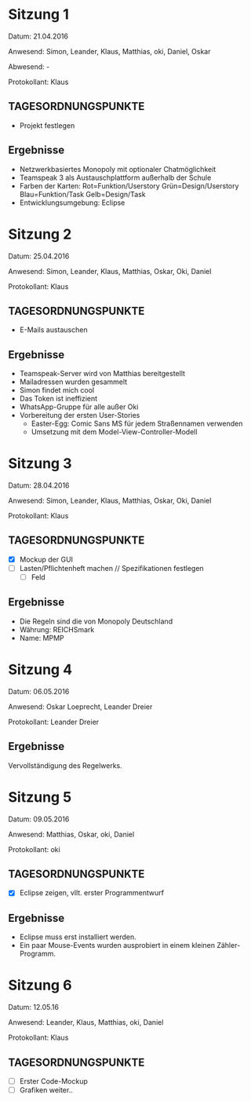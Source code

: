 Sitzung 1
=========

Datum: 21.04.2016

Anwesend: Simon, Leander, Klaus, Matthias, oki, Daniel, Oskar

Abwesend: -

Protokollant: Klaus

TAGESORDNUNGSPUNKTE
-------------------

 - Projekt festlegen

Ergebnisse
----------

 - Netzwerkbasiertes Monopoly mit optionaler Chatmöglichkeit
 - Teamspeak 3 als Austauschplattform außerhalb der Schule
 - Farben der Karten:
	Rot=Funktion/Userstory
	Grün=Design/Userstory
	Blau=Funktion/Task
	Gelb=Design/Task
 - Entwicklungsumgebung: Eclipse
 
Sitzung 2
=========

Datum: 25.04.2016

Anwesend: Simon, Leander, Klaus, Matthias, Oskar, Oki, Daniel

Protokollant: Klaus

TAGESORDNUNGSPUNKTE
-------------------

 - E-Mails austauschen
 
Ergebnisse
----------

 - Teamspeak-Server wird von Matthias bereitgestellt
 - Mailadressen wurden gesammelt
 - Simon findet mich cool
 - Das Token ist ineffizient
 - WhatsApp-Gruppe für alle außer Oki
 - Vorbereitung der ersten User-Stories
   * Easter-Egg: Comic Sans MS für jedem Straßennamen verwenden
   * Umsetzung mit dem Model-View-Controller-Modell

Sitzung 3
=========

Datum: 28.04.2016

Anwesend: Simon, Leander, Klaus, Matthias, Oskar, Oki, Daniel

Protokollant: Klaus

TAGESORDNUNGSPUNKTE
-------------------

 - [x] Mockup der GUI
 - [ ] Lasten/Pflichtenheft machen // Spezifikationen festlegen
	* [ ] Feld

Ergebnisse
----------

 - Die Regeln sind die von Monopoly Deutschland
 - Währung: REICHSmark
 - Name: MPMP
 
Sitzung 4
=========

Datum: 06.05.2016

Anwesend: Oskar Loeprecht, Leander Dreier

Protokollant: Leander Dreier

Ergebnisse
----------
Vervollständigung des Regelwerks.

Sitzung 5
=========

Datum: 09.05.2016

Anwesend: Matthias, Oskar, oki, Daniel

Protokollant: oki

TAGESORDNUNGSPUNKTE
-------------------

 - [X] Eclipse zeigen, vllt. erster Programmentwurf
 
Ergebnisse
----------

 - Eclipse muss erst installiert werden.
 - Ein paar Mouse-Events wurden ausprobiert in einem kleinen Zähler-Programm.

Sitzung 6
=========

Datum: 12.05.16

Anwesend: Leander, Klaus, Matthias, oki, Daniel

Protokollant: Klaus

TAGESORDNUNGSPUNKTE
-------------------

 - [ ] Erster Code-Mockup
 - [ ] Grafiken weiter..